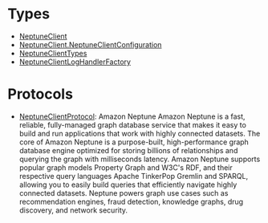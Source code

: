 # Types

  - [NeptuneClient](/aws-sdk-swift/reference/0.x/AWSNeptune/NeptuneClient)
  - [NeptuneClient.NeptuneClientConfiguration](/aws-sdk-swift/reference/0.x/AWSNeptune/NeptuneClient_NeptuneClientConfiguration)
  - [NeptuneClientTypes](/aws-sdk-swift/reference/0.x/AWSNeptune/NeptuneClientTypes)
  - [NeptuneClientLogHandlerFactory](/aws-sdk-swift/reference/0.x/AWSNeptune/NeptuneClientLogHandlerFactory)

# Protocols

  - [NeptuneClientProtocol](/aws-sdk-swift/reference/0.x/AWSNeptune/NeptuneClientProtocol):
    <fullname>Amazon Neptune</fullname>
    Amazon Neptune is a fast, reliable, fully-managed graph database service that makes it
    easy to build and run applications that work with highly connected datasets. The core of
    Amazon Neptune is a purpose-built, high-performance graph database engine optimized for
    storing billions of relationships and querying the graph with milliseconds latency. Amazon
    Neptune supports popular graph models Property Graph and W3C's RDF, and their respective query
    languages Apache TinkerPop Gremlin and SPARQL, allowing you to easily build queries that
    efficiently navigate highly connected datasets. Neptune powers graph use cases such as
    recommendation engines, fraud detection, knowledge graphs, drug discovery, and network
    security.
